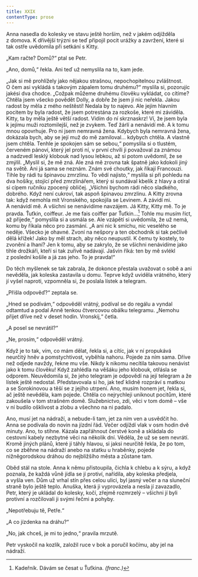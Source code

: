 ```yaml
---
title: XXIX
contentType: prose
---
```


Anna nasedla do kolesky ve stavu ještě horším, než v jakém odjížděla z domova. K dřívější trýzni se teď připojil pocit urážky a zavržení, které si tak ostře uvědomila při setkání s Kitty.

„Kam račte? Domů?“ ptal se Petr.

„Ano, domů,“ řekla. Ani teď už nemyslila na to, kam jede.

„Jak si mě prohlížely jako nějakou strašnou, nepochopitelnou zvláštnost. O čem asi vykládá s takovým zápalem tomu druhému?“ myslila si, pozorujíc jakési dva chodce. „Cožpak můžeme druhému člověku vykládat, co cítíme? Chtěla jsem všecko povědět Dolly, a dobře že jsem jí nic neřekla. Jakou radost by měla z mého neštěstí! Nedala by to najevo. Ale jejím hlavním pocitem by byla radost, že jsem potrestána za rozkoše, které mi záviděla. Kitty, ta by měla ještě větší radost. Vidím do ní skrznaskrz! Ví, že jsem byla k jejímu muži roztomilejší, než je zvykem. Teď žárlí a nenávidí mě. A k tomu mnou opovrhuje. Pro ni jsem nemravná žena. Kdybych byla nemravná žena, dokázala bych, aby se její muž do mě zamiloval… kdybych chtěla. A vlastně jsem chtěla. Tenhle je spokojen sám se sebou,“ pomyslila si o tlustém, červeném pánovi, který jel proti ní, v první chvíli ji považoval za známou a nadzvedl lesklý klobouk nad lysou lebkou, až si potom uvědomil, že se zmýlil. „Myslil si, že mě zná. Ale zná mě zrovna tak špatně jako kdokoli jiný na světě. Ani já sama se neznám. Znám své choutky, jak říkají Francouzi. Tihle by rádi tu špinavou zmrzlinu. To vědí najisto,“ myslila si při pohledu na dva hošíky, stojící před zmrzlinářem, který si sundával kbelík z hlavy a otíral si cípem ručníku zpocený obličej. „Všichni bychom rádi něco sladkého, dobrého. Když není cukroví, tak aspoň špinavou zmrzlinu. A Kitty zrovna tak: když nemohla mít Vronského, spokojila se Levinem. A závidí mi. A nenávidí mě. A všichni se nenávidíme navzájem. Já Kitty, Kitty mě. To je pravda. Ťuťkin, coiffeur. Je me fais coiffer par Ťuťkin…[^58] Tohle mu musím říct, až přijede,“ pomyslila si a usmála se. Ale vzápětí si uvědomila, že už nemá, komu by říkala něco pro zasmání. „A ani nic k smíchu, nic veselého se neděje. Všecko je ohavné. Zvoní na nešpory a ten obchodník si tak pečlivě dělá křížek! Jako by měl strach, aby něco neupustil. K čemu ty kostely, to zvonění a lhaní? Jen k tomu, aby se zakrylo, že se všichni nenávidíme jako tihle drožkáři, kteří si tak zuřivě nadávají. Jašvin říká: ten by mě svlékl z poslední košile a já zas jeho. To je pravda!“

Do těch myšlenek se tak zabrala, že dokonce přestala uvažovat o sobě a ani nevěděla, jak koleska zastavila u domu. Teprve když uviděla vrátného, který jí vyšel naproti, vzpomněla si, že poslala lístek a telegram.

„Přišla odpověď?“ zeptala se.

„Hned se podívám,“ odpověděl vrátný, podíval se do regálu a vyndal odtamtud a podal Anně tenkou čtvercovou obálku telegramu. „Nemohu přijet dříve než v deset hodin. Vronskij,“ četla.

„A posel se nevrátil?“

„Ne, prosím,“ odpověděl vrátný.

Když je to tak, vím, co mám dělat, řekla si, a cítíc, jak v ní propukává neurčitý hněv a pomstychtivost, vyběhla nahoru. Pojede za ním sama. Dříve než odjede navždy, řekne mu vše. Nikdy k nikomu necítila takovou nenávist jako k tomu člověku! Když zahlédla na věšáku jeho klobouk, otřásla se odporem. Neuvědomila si, že jeho telegram je odpovědí na její telegram a že lístek ještě nedostal. Představovala si ho, jak teď klidně rozpráví s matkou a se Sorokinovou a těší se z jejího utrpení. Ano, musím honem jet, řekla si, ač ještě nevěděla, kam pojede. Chtěla co nejrychleji uniknout pocitům, které zakoušela v tom strašném domě. Služebnictvo, zdi, věci v tom domě – vše v ní budilo ošklivost a zlobu a všechno na ni padalo.

Ano, musí jet na nádraží, a nebude-li tam, jet za ním ven a usvědčit ho. Anna se podívala do novin na jízdní řád. Večer odjíždí vlak v osm hodin dvě minuty. Ano, to stihne. Kázala zapřáhnout čerstvé koně a skládala do cestovní kabely nezbytné věci na několik dní. Věděla, že už se sem nevrátí. Kromě jiných plánů, které jí táhly hlavou, si jaksi neurčitě řekla, že po tom, co se zběhne na nádraží anebo na statku u hraběnky, pojede nižněgorodskou dráhou do nejbližšího města a zůstane tam.

Oběd stál na stole. Anna k němu přistoupila, čichla k chlebu a k sýru, a když poznala, že každá vůně jídla se jí protiví, nařídila, aby koleska předjela, a vyšla ven. Dům už vrhal stín přes celou ulici, byl jasný večer a na sluneční straně bylo ještě teplo. Anuška, která ji vyprovázela a nesla jí zavazadlo, Petr, který je ukládal do kolesky, kočí, zřejmě rozmrzelý – všichni jí byli protivní a rozčilovali ji svými řečmi a pohyby.

„Nepotřebuju tě, Petře.“

„A co jízdenka na dráhu?“

„No, jak chceš, je mi to jedno,“ pravila mrzutě.

Petr vyskočil na kozlík, založil ruce v bok a poručil kočímu, aby jel na nádraží.

  

[^58]: Kadeřník. Dávám se česat u Ťuťkina. _(franc.)_
